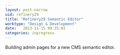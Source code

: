 ```yaml
---
layout: post-narrow
uid: refinery29
title: "Refinery29 Semantic Editor"
worktype: "Design & Development"
date:   2013-11-15 09:35:01
categories: inprogress
---
```


<p>
  Building admin pages for a new CMS semantic editor.
</p>